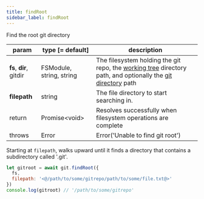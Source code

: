 ```yaml
---
title: findRoot
sidebar_label: findRoot
---
```


Find the root git directory

| param                   | type [= default]         | description                                                                                                                                         |
| ----------------------- | ------------------------ | --------------------------------------------------------------------------------------------------------------------------------------------------- |
| **fs**, **dir**, gitdir | FSModule, string, string | The filesystem holding the git repo, the [working tree](dir-vs-gitdir.md) directory path, and optionally the [git directory](dir-vs-gitdir.md) path |
| **filepath**            | string                   | The file directory to start searching in.                                                                                                           |
| return                  | Promise\<void\>          | Resolves successfully when filesystem operations are complete                                                                                       |
| throws                  | Error                    | Error('Unable to find git root')                                                                                                                    |

Starting at `filepath`, walks upward until it finds a directory that contains a subdirectory called '.git'.

```js
let gitroot = await git.findRoot({
  fs,
  filepath: '<@/path/to/some/gitrepo/path/to/some/file.txt@>'
})
console.log(gitroot) // '/path/to/some/gitrepo'
```